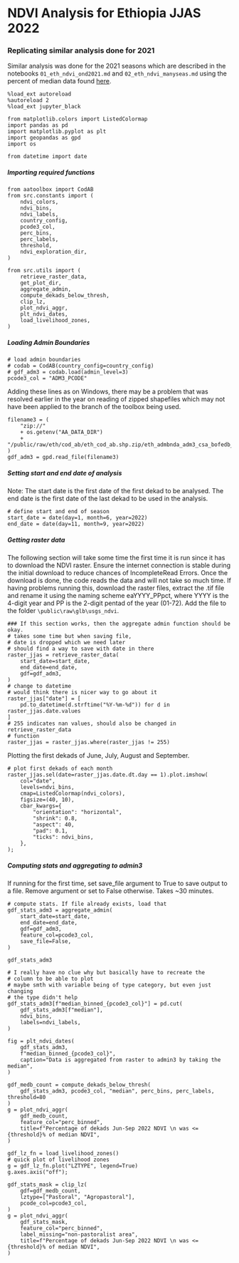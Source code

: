 # NDVI Analysis for Ethiopia JJAS 2022


### Replicating similar analysis done for 2021
Similar analysis was done for the 2021 seasons which are described in the notebooks `01_eth_ndvi_ond2021.md` and `02_eth_ndvi_manyseas.md`
using the percent of median data found [here](https://edcintl.cr.usgs.gov/downloads/sciweb1/shared/fews/web/africa/east/dekadal/emodis/ndvi_c6/percentofmedian/downloads/dekadal/).



```py3
%load_ext autoreload
%autoreload 2
%load_ext jupyter_black

from matplotlib.colors import ListedColormap
import pandas as pd
import matplotlib.pyplot as plt
import geopandas as gpd
import os

from datetime import date
```

##### Importing required functions

```py3
from aatoolbox import CodAB
from src.constants import (
    ndvi_colors,
    ndvi_bins,
    ndvi_labels,
    country_config,
    pcode3_col,
    perc_bins,
    perc_labels,
    threshold,
    ndvi_exploration_dir,
)

from src.utils import (
    retrieve_raster_data,
    get_plot_dir,
    aggregate_admin,
    compute_dekads_below_thresh,
    clip_lz,
    plot_ndvi_aggr,
    plt_ndvi_dates,
    load_livelihood_zones,
)
```

##### Loading Admin Boundaries

```py3
# load admin boundaries
# codab = CodAB(country_config=country_config)
# gdf_adm3 = codab.load(admin_level=3)
pcode3_col = "ADM3_PCODE"
```

Adding these lines as on Windows, there may be a problem that was resolved earlier in the year on reading of zipped shapefiles which may not have been applied to the branch of the toolbox being used.

```py3
filename3 = (
    "zip://"
    + os.getenv("AA_DATA_DIR")
    + "/public/raw/eth/cod_ab/eth_cod_ab.shp.zip/eth_admbnda_adm3_csa_bofedb_2021.shp"
)
gdf_adm3 = gpd.read_file(filename3)
```

##### Setting start and end date of analysis
Note: The start date is the first date of the first dekad to be analysed. The end date is the first date of the last dekad to be used in the analysis.

```py3
# define start and end of season
start_date = date(day=1, month=6, year=2022)
end_date = date(day=11, month=9, year=2022)
```

##### Getting raster data
The following section will take some time the first time it is run since it has to download the NDVI raster. Ensure the internet connection is stable during the initial download to reduce chances of IncompleteRead Errors. Once the download is done, the code reads the data and will not take so much time. If having problems running this, download the raster files, extract the .tif file and rename it using the naming scheme eaYYYY_PPpct, where YYYY is the 4-digit year and PP is the 2-digit pentad of the year (01-72). Add the file to the folder `\public\raw\glb\usgs_ndvi`.

```py3
### If this section works, then the aggregate admin function should be okay.
# takes some time but when saving file,
# date is dropped which we need later
# should find a way to save with date in there
raster_jjas = retrieve_raster_data(
    start_date=start_date,
    end_date=end_date,
    gdf=gdf_adm3,
)
# change to datetime
# would think there is nicer way to go about it
raster_jjas["date"] = [
    pd.to_datetime(d.strftime("%Y-%m-%d")) for d in raster_jjas.date.values
]
# 255 indicates nan values, should also be changed in retrieve_raster_data
# function
raster_jjas = raster_jjas.where(raster_jjas != 255)
```

Plotting the first dekads of June, July, August and September.

```py3
# plot first dekads of each month
raster_jjas.sel(date=raster_jjas.date.dt.day == 1).plot.imshow(
    col="date",
    levels=ndvi_bins,
    cmap=ListedColormap(ndvi_colors),
    figsize=(40, 10),
    cbar_kwargs={
        "orientation": "horizontal",
        "shrink": 0.8,
        "aspect": 40,
        "pad": 0.1,
        "ticks": ndvi_bins,
    },
);
```

##### Computing stats and aggregating to admin3
If running for the first time, set save_file argument to True to save output to a file. Remove argument or set to False otherwise. Takes ~30 minutes.

```py3
# compute stats. If file already exists, load that
gdf_stats_adm3 = aggregate_admin(
    start_date=start_date,
    end_date=end_date,
    gdf=gdf_adm3,
    feature_col=pcode3_col,
    save_file=False,
)
```

```py3
gdf_stats_adm3
```

```py3
# I really have no clue why but basically have to recreate the
# column to be able to plot
# maybe smth with variable being of type category, but even just changing
# the type didn't help
gdf_stats_adm3[f"median_binned_{pcode3_col}"] = pd.cut(
    gdf_stats_adm3[f"median"],
    ndvi_bins,
    labels=ndvi_labels,
)
```

```py3
fig = plt_ndvi_dates(
    gdf_stats_adm3,
    f"median_binned_{pcode3_col}",
    caption="Data is aggregated from raster to admin3 by taking the median",
)
```

```py3
gdf_medb_count = compute_dekads_below_thresh(
    gdf_stats_adm3, pcode3_col, "median", perc_bins, perc_labels, threshold=80
)
g = plot_ndvi_aggr(
    gdf_medb_count,
    feature_col="perc_binned",
    title=f"Percentage of dekads Jun-Sep 2022 NDVI \n was <={threshold}% of median NDVI",
)
```

```py3
gdf_lz_fn = load_livelihood_zones()
# quick plot of livelihood zones
g = gdf_lz_fn.plot("LZTYPE", legend=True)
g.axes.axis("off");
```

```py3
gdf_stats_mask = clip_lz(
    gdf=gdf_medb_count,
    lztype=["Pastoral", "Agropastoral"],
    pcode_col=pcode3_col,
)
g = plot_ndvi_aggr(
    gdf_stats_mask,
    feature_col="perc_binned",
    label_missing="non-pastoralist area",
    title=f"Percentage of dekads Jun-Sep 2022 NDVI \n was <={threshold}% of median NDVI",
)
```
